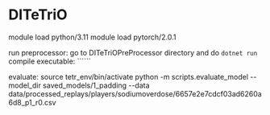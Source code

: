 # DITeTriO

module load python/3.11
module load pytorch/2.0.1

run preprocessor:
go to DITeTriOPreProcessor directory and do ```dotnet run```
compile executable: ``````


evaluate:
source tetr_env/bin/activate
python -m scripts.evaluate_model --model_dir saved_models/1_padding --data data/processed_replays/players/sodiumoverdose/6657e2e7cdcf03ad6260a6d8_p1_r0.csv
